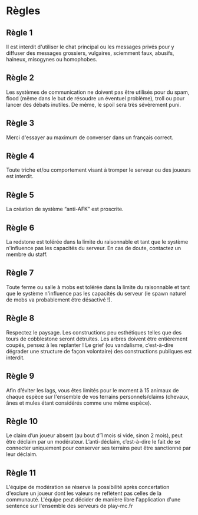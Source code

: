 # Règles

## Règle 1

Il est interdit d'utiliser le chat principal ou les messages privés pour y diffuser des messages grossiers, vulgaires, sciemment faux, abusifs, haineux, misogynes ou homophobes.

## Règle 2

Les systèmes de communication ne doivent pas être utilisés pour du spam, flood \(même dans le but de résoudre un éventuel problème\), troll ou pour lancer des débats inutiles. De même, le spoil sera très sévèrement puni. 

## Règle 3

Merci d'essayer au maximum de converser dans un français correct.

## Règle 4

Toute triche et/ou comportement visant à tromper le serveur ou des joueurs est interdit.

## Règle 5

La création de système “anti-AFK” est proscrite.

## Règle 6

La redstone est tolérée dans la limite du raisonnable et tant que le système n'influence pas les capacités du serveur. En cas de doute, contactez un membre du staff.

## Règle 7

Toute ferme ou salle à mobs est tolérée dans la limite du raisonnable et tant que le système n'influence pas les capacités du serveur \(le spawn naturel de mobs va probablement être désactivé !\).

## Règle 8

Respectez le paysage. Les constructions peu esthétiques telles que des tours de cobblestone seront détruites. Les arbres doivent être entièrement coupés, pensez à les replanter ! Le grief \(ou vandalisme, c’est-à-dire dégrader une structure de façon volontaire\) des constructions publiques est interdit.

## Règle 9

Afin d’éviter les lags, vous êtes limités pour le moment à 15 animaux de chaque espèce sur l'ensemble de vos terrains personnels/claims \(chevaux, ânes et mules étant considérés comme une même espèce\).

## Règle 10

Le claim d’un joueur absent \(au bout d’1 mois si vide, sinon 2 mois\), peut être déclaim par un modérateur. L’anti-déclaim, c’est-à-dire le fait de se connecter uniquement pour conserver ses terrains peut être sanctionné par leur déclaim.

## Règle 11

L'équipe de modération se réserve la possibilité après concertation d'exclure un joueur dont les valeurs ne reflètent pas celles de la communauté. L'équipe peut décider de manière libre l'application d'une sentence sur l'ensemble des serveurs de play-mc.fr

